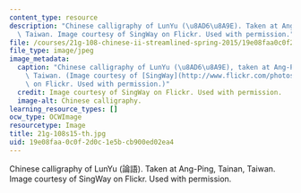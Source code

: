 ```yaml
---
content_type: resource
description: "Chinese calligraphy of LunYu (\u8AD6\u8A9E). Taken at Ang-Ping, Tainan,\
  \ Taiwan. Image courtesy of SingWay on Flickr. Used with permission."
file: /courses/21g-108-chinese-ii-streamlined-spring-2015/19e08faa0c0f2d0c1e5bcb900ed02ea4_21g-108s15-th.jpg
file_type: image/jpeg
image_metadata:
  caption: "Chinese calligraphy of LunYu (\u8AD6\u8A9E), taken at Ang-Ping, Tainan,\
    \ Taiwan. (Image courtesy of [SingWay](http://www.flickr.com/photos/sheesen/6165323769/in/photostream/)\
    \ on Flickr. Used with permission.)"
  credit: Image courtesy of SingWay on Flickr. Used with permission.
  image-alt: Chinese calligraphy.
learning_resource_types: []
ocw_type: OCWImage
resourcetype: Image
title: 21g-108s15-th.jpg
uid: 19e08faa-0c0f-2d0c-1e5b-cb900ed02ea4
---
```

Chinese calligraphy of LunYu (論語). Taken at Ang-Ping, Tainan, Taiwan. Image courtesy of SingWay on Flickr. Used with permission.

